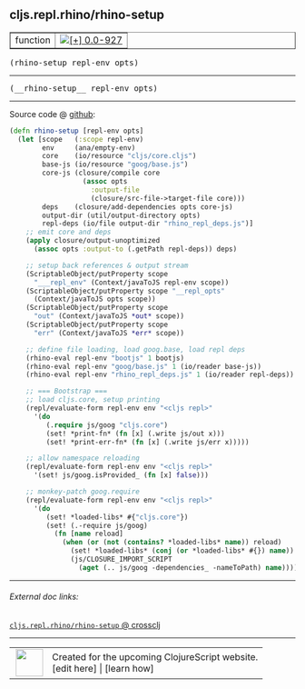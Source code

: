 ## cljs.repl.rhino/rhino-setup



 <table border="1">
<tr>
<td>function</td>
<td><a href="https://github.com/cljsinfo/cljs-api-docs/tree/0.0-927"><img valign="middle" alt="[+] 0.0-927" title="Added in 0.0-927" src="https://img.shields.io/badge/+-0.0--927-lightgrey.svg"></a> </td>
</tr>
</table>

<samp>(rhino-setup repl-env opts)</samp><br>

---

 <samp>
(__rhino-setup__ repl-env opts)<br>
</samp>

---







Source code @ [github]():

```clj
(defn rhino-setup [repl-env opts]
  (let [scope   (:scope repl-env)
        env     (ana/empty-env)
        core    (io/resource "cljs/core.cljs")
        base-js (io/resource "goog/base.js")
        core-js (closure/compile core
                  (assoc opts
                    :output-file
                    (closure/src-file->target-file core)))
        deps    (closure/add-dependencies opts core-js)
        output-dir (util/output-directory opts)
        repl-deps (io/file output-dir "rhino_repl_deps.js")]
    ;; emit core and deps
    (apply closure/output-unoptimized
      (assoc opts :output-to (.getPath repl-deps)) deps)

    ;; setup back references & output stream
    (ScriptableObject/putProperty scope
      "___repl_env" (Context/javaToJS repl-env scope))
    (ScriptableObject/putProperty scope "__repl_opts"
      (Context/javaToJS opts scope))
    (ScriptableObject/putProperty scope
      "out" (Context/javaToJS *out* scope))
    (ScriptableObject/putProperty scope
      "err" (Context/javaToJS *err* scope))

    ;; define file loading, load goog.base, load repl deps
    (rhino-eval repl-env "bootjs" 1 bootjs)
    (rhino-eval repl-env "goog/base.js" 1 (io/reader base-js))
    (rhino-eval repl-env "rhino_repl_deps.js" 1 (io/reader repl-deps))

    ;; === Bootstrap ===
    ;; load cljs.core, setup printing
    (repl/evaluate-form repl-env env "<cljs repl>"
      '(do
         (.require js/goog "cljs.core")
         (set! *print-fn* (fn [x] (.write js/out x)))
         (set! *print-err-fn* (fn [x] (.write js/err x)))))

    ;; allow namespace reloading
    (repl/evaluate-form repl-env env "<cljs repl>"
      '(set! js/goog.isProvided_ (fn [x] false)))

    ;; monkey-patch goog.require
    (repl/evaluate-form repl-env env "<cljs repl>"
      '(do
         (set! *loaded-libs* #{"cljs.core"})
         (set! (.-require js/goog)
           (fn [name reload]
             (when (or (not (contains? *loaded-libs* name)) reload)
               (set! *loaded-libs* (conj (or *loaded-libs* #{}) name))
               (js/CLOSURE_IMPORT_SCRIPT
                 (aget (.. js/goog -dependencies_ -nameToPath) name)))))))))
```

<!--
Repo - tag - source tree - lines:

 <pre>

</pre>

-->

---



###### External doc links:

[`cljs.repl.rhino/rhino-setup` @ crossclj](http://crossclj.info/fun/cljs.repl.rhino/rhino-setup.html)<br>

---

 <table>
<tr><td>
<img valign="middle" align="right" width="48px" src="http://i.imgur.com/Hi20huC.png">
</td><td>
Created for the upcoming ClojureScript website.<br>
[edit here] | [learn how]
</td></tr></table>

[edit here]:https://github.com/cljsinfo/cljs-api-docs/blob/master/cljsdoc/cljs.repl.rhino/rhino-setup.cljsdoc
[learn how]:https://github.com/cljsinfo/cljs-api-docs/wiki/cljsdoc-files

<!--

This information was too distracting to show to readers, but I'll leave it
commented here since it is helpful to:

- pretty-print the data used to generate this document
- and show how to retrieve that data



The API data for this symbol:

```clj
{:ns "cljs.repl.rhino",
 :name "rhino-setup",
 :signature ["[repl-env opts]"],
 :name-encode "rhino-setup",
 :history [["+" "0.0-927"]],
 :type "function",
 :full-name-encode "cljs.repl.rhino/rhino-setup",
 :source {:code "(defn rhino-setup [repl-env opts]\n  (let [scope   (:scope repl-env)\n        env     (ana/empty-env)\n        core    (io/resource \"cljs/core.cljs\")\n        base-js (io/resource \"goog/base.js\")\n        core-js (closure/compile core\n                  (assoc opts\n                    :output-file\n                    (closure/src-file->target-file core)))\n        deps    (closure/add-dependencies opts core-js)\n        output-dir (util/output-directory opts)\n        repl-deps (io/file output-dir \"rhino_repl_deps.js\")]\n    ;; emit core and deps\n    (apply closure/output-unoptimized\n      (assoc opts :output-to (.getPath repl-deps)) deps)\n\n    ;; setup back references & output stream\n    (ScriptableObject/putProperty scope\n      \"___repl_env\" (Context/javaToJS repl-env scope))\n    (ScriptableObject/putProperty scope \"__repl_opts\"\n      (Context/javaToJS opts scope))\n    (ScriptableObject/putProperty scope\n      \"out\" (Context/javaToJS *out* scope))\n    (ScriptableObject/putProperty scope\n      \"err\" (Context/javaToJS *err* scope))\n\n    ;; define file loading, load goog.base, load repl deps\n    (rhino-eval repl-env \"bootjs\" 1 bootjs)\n    (rhino-eval repl-env \"goog/base.js\" 1 (io/reader base-js))\n    (rhino-eval repl-env \"rhino_repl_deps.js\" 1 (io/reader repl-deps))\n\n    ;; === Bootstrap ===\n    ;; load cljs.core, setup printing\n    (repl/evaluate-form repl-env env \"<cljs repl>\"\n      '(do\n         (.require js/goog \"cljs.core\")\n         (set! *print-fn* (fn [x] (.write js/out x)))\n         (set! *print-err-fn* (fn [x] (.write js/err x)))))\n\n    ;; allow namespace reloading\n    (repl/evaluate-form repl-env env \"<cljs repl>\"\n      '(set! js/goog.isProvided_ (fn [x] false)))\n\n    ;; monkey-patch goog.require\n    (repl/evaluate-form repl-env env \"<cljs repl>\"\n      '(do\n         (set! *loaded-libs* #{\"cljs.core\"})\n         (set! (.-require js/goog)\n           (fn [name reload]\n             (when (or (not (contains? *loaded-libs* name)) reload)\n               (set! *loaded-libs* (conj (or *loaded-libs* #{}) name))\n               (js/CLOSURE_IMPORT_SCRIPT\n                 (aget (.. js/goog -dependencies_ -nameToPath) name)))))))))",
          :title "Source code",
          :repo "clojurescript",
          :tag "r1.9.36",
          :filename "src/main/clojure/cljs/repl/rhino.clj",
          :lines [104 156],
          :url "https://github.com/clojure/clojurescript/blob/r1.9.36/src/main/clojure/cljs/repl/rhino.clj#L104-L156"},
 :usage ["(rhino-setup repl-env opts)"],
 :full-name "cljs.repl.rhino/rhino-setup",
 :cljsdoc-url "https://github.com/cljsinfo/cljs-api-docs/blob/master/cljsdoc/cljs.repl.rhino/rhino-setup.cljsdoc"}

```

Retrieve the API data for this symbol:

```clj
;; from Clojure REPL
(require '[clojure.edn :as edn])
(-> (slurp "https://raw.githubusercontent.com/cljsinfo/cljs-api-docs/catalog/cljs-api.edn")
    (edn/read-string)
    (get-in [:symbols "cljs.repl.rhino/rhino-setup"]))
```

-->
